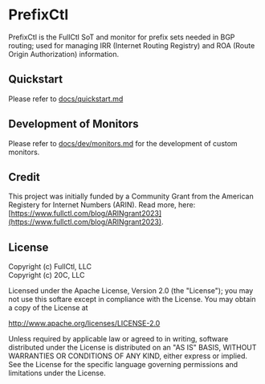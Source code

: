 # PrefixCtl

PrefixCtl is the FullCtl SoT and monitor for prefix sets needed in BGP routing; used for managing IRR (Internet Routing Registry) and ROA (Route Origin Authorization) information.

## Quickstart

Please refer to [docs/quickstart.md](docs/quickstart.md)

## Development of Monitors

Please refer to [docs/dev/monitors.md](docs/dev/monitors.md) for the development of custom monitors.

## Credit

This project was initially funded by a Community Grant from the American Registery for Internet Numbers (ARIN). Read more, here: [https://www.fullctl.com/blog/ARINgrant2023](https://www.fullctl.com/blog/ARINgrant2023).

## License

Copyright (c) FullCtl, LLC  
Copyright (c) 20C, LLC

Licensed under the Apache License, Version 2.0 (the "License");
you may not use this softare except in compliance with the License.
You may obtain a copy of the License at

   http://www.apache.org/licenses/LICENSE-2.0

Unless required by applicable law or agreed to in writing, software
distributed under the License is distributed on an "AS IS" BASIS,
WITHOUT WARRANTIES OR CONDITIONS OF ANY KIND, either express or implied.
See the License for the specific language governing permissions and
limitations under the License.
